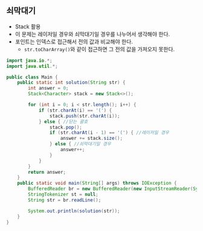 ## 쇠막대기

- Stack 활용
- 이 문제는 레이저일 경우와 쇠막대기일 경우를 나누어서 생각해야 한다.
- 포인트는 인덱스로 접근해서 전의 값과 비교해야 한다.
    - `str.toCharArray()`와 같이 접근하면 그 전의 값을 가져오지 못한다.

```java
import java.io.*;
import java.util.*;

public class Main {
    public static int solution(String str) {
        int answer = 0;
        Stack<Character> stack = new Stack<>();

        for (int i = 0; i < str.length(); i++) {
            if (str.charAt(i) == '(') {
                stack.push(str.charAt(i));
            } else { //닫는 괄호
                stack.pop();
                if (str.charAt(i - 1) == '(') { //레이저일 경우
                    answer += stack.size();
                } else { //쇠막대기일 경우
                    answer++;
                }
            }
        }
        return answer;
    }
    public static void main(String[] args) throws IOException {
        BufferedReader br = new BufferedReader(new InputStreamReader(System.in));
        StringTokenizer st = null;
        String str = br.readLine();

        System.out.println(solution(str));
    }
}
```

